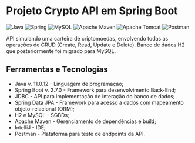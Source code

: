 # Projeto Crypto API em Spring Boot
![Java](https://img.shields.io/badge/java-%23ED8B00.svg?style=for-the-badge&logo=java&logoColor=white) ![Spring](https://img.shields.io/badge/spring-%236DB33F.svg?style=for-the-badge&logo=spring&logoColor=white) ![MySQL](https://img.shields.io/badge/mysql-%2300f.svg?style=for-the-badge&logo=mysql&logoColor=white) ![Apache Maven](https://img.shields.io/badge/Apache%20Maven-C71A36?style=for-the-badge&logo=Apache%20Maven&logoColor=white) ![Apache Tomcat](https://img.shields.io/badge/apache%20tomcat-%23F8DC75.svg?style=for-the-badge&logo=apache-tomcat&logoColor=black) ![Postman](https://img.shields.io/badge/Postman-FF6C37?style=for-the-badge&logo=postman&logoColor=white)

API simulando uma carteira de criptomoedas, envolvendo todas as operações de CRUD (Create, Read, Update e Delete). Banco de dados H2 que posteriormente foi migrado para MySQL.

## Ferramentas e Tecnologias

- Java v. 11.0.12 - Linguagem de programação;
- Spring Boot v. 2.7.0 - Framework para desenvolvimento Back-End;
- JDBC - API para implementação de interação do banco de dados;
- Spring Data JPA - Framework para acesso a dados com mapeamento objeto-relacional (ORM);
- H2 e MySQL - SGBDs;
- Apache Maven - Gerenciamento de dependências e build;
- IntelliJ - IDE;
- Postman - Plataforma para teste de endpoints da API.
